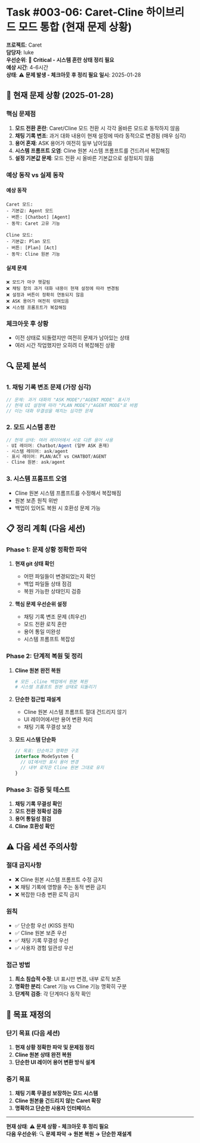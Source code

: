 # Task #003-06: Caret-Cline 하이브리드 모드 통합 (현재 문제 상황)

**프로젝트**: Caret  
**담당자**: luke  
**우선순위**: 🚨 **Critical - 시스템 혼란 상태 정리 필요**  
**예상 시간**: 4-6시간  
**상태**: ⚠️ **문제 발생 - 체크아웃 후 정리 필요** 
**일시**: 2025-01-28

## 🚨 **현재 문제 상황 (2025-01-28)**

### **핵심 문제점**
1. **모드 전환 혼란**: Caret/Cline 모드 전환 시 각각 올바른 모드로 동작하지 않음
2. **채팅 기록 변조**: 과거 대화 내용이 현재 설정에 따라 동적으로 변경됨 (매우 심각)
3. **용어 혼재**: ASK 용어가 여전히 일부 남아있음
4. **시스템 프롬프트 오염**: Cline 원본 시스템 프롬프트를 건드려서 복잡해짐
5. **설정 기본값 문제**: 모드 전환 시 올바른 기본값으로 설정되지 않음

### **예상 동작 vs 실제 동작**

#### **예상 동작**
```
Caret 모드:
- 기본값: Agent 모드
- 버튼: [Chatbot] [Agent]
- 동작: Caret 고유 기능

Cline 모드:  
- 기본값: Plan 모드
- 버튼: [Plan] [Act]
- 동작: Cline 원본 기능
```

#### **실제 문제**
```
❌ 모드가 마구 헷갈림
❌ 채팅 창의 과거 대화 내용이 현재 설정에 따라 변경됨
❌ 설정과 버튼이 정확히 연동되지 않음
❌ ASK 용어가 여전히 섞여있음
❌ 시스템 프롬프트가 복잡해짐
```

### **체크아웃 후 상황**
- 이전 상태로 되돌렸지만 여전히 문제가 남아있는 상태
- 여러 시간 작업했지만 오히려 더 복잡해진 상황

## 🔍 **문제 분석**

### **1. 채팅 기록 변조 문제 (가장 심각)**
```typescript
// 문제: 과거 대화의 "ASK MODE"/"AGENT MODE" 표시가 
// 현재 UI 설정에 따라 "PLAN MODE"/"AGENT MODE"로 바뀜
// 이는 대화 무결성을 해치는 심각한 문제
```

### **2. 모드 시스템 혼란**
```typescript
// 현재 상태: 여러 레이어에서 서로 다른 용어 사용
- UI 레이어: Chatbot/Agent (일부 ASK 혼재)
- 시스템 레이어: ask/agent  
- 표시 레이어: PLAN/ACT vs CHATBOT/AGENT
- Cline 원본: ask/agent
```

### **3. 시스템 프롬프트 오염**
- Cline 원본 시스템 프롬프트를 수정해서 복잡해짐
- 원본 보존 원칙 위반
- 백업이 있어도 복원 시 호환성 문제 가능

## 📋 **정리 계획 (다음 세션)**

### **Phase 1: 문제 상황 정확한 파악**
1. **현재 git 상태 확인**
   - 어떤 파일들이 변경되었는지 확인
   - 백업 파일들 상태 점검
   - 복원 가능한 상태인지 검증

2. **핵심 문제 우선순위 설정**
   - 채팅 기록 변조 문제 (최우선)
   - 모드 전환 로직 혼란
   - 용어 통일 미완성
   - 시스템 프롬프트 복잡성

### **Phase 2: 단계적 복원 및 정리**
1. **Cline 원본 완전 복원**
   ```bash
   # 모든 .cline 백업에서 원본 복원
   # 시스템 프롬프트 원본 상태로 되돌리기
   ```

2. **단순한 접근법 재설계**
   - Cline 원본 시스템 프롬프트 절대 건드리지 않기
   - UI 레이어에서만 용어 변환 처리
   - 채팅 기록 무결성 보장

3. **모드 시스템 단순화**
   ```typescript
   // 목표: 단순하고 명확한 구조
   interface ModeSystem {
     // UI에서만 표시 용어 변경
     // 내부 로직은 Cline 원본 그대로 유지
   }
   ```

### **Phase 3: 검증 및 테스트**
1. **채팅 기록 무결성 확인**
2. **모드 전환 정확성 검증**  
3. **용어 통일성 점검**
4. **Cline 호환성 확인**

## ⚠️ **다음 세션 주의사항**

### **절대 금지사항**
- ❌ Cline 원본 시스템 프롬프트 수정 금지
- ❌ 채팅 기록에 영향을 주는 동적 변환 금지
- ❌ 복잡한 다층 변환 로직 금지

### **원칙**
- ✅ 단순함 우선 (KISS 원칙)
- ✅ Cline 원본 보존 우선
- ✅ 채팅 기록 무결성 우선
- ✅ 사용자 경험 일관성 우선

### **접근 방법**
1. **최소 침습적 수정**: UI 표시만 변경, 내부 로직 보존
2. **명확한 분리**: Caret 기능 vs Cline 기능 명확히 구분
3. **단계적 검증**: 각 단계마다 동작 확인

## 🎯 **목표 재정의**

### **단기 목표 (다음 세션)**
1. **현재 상황 정확한 파악 및 문제점 정리**
2. **Cline 원본 상태 완전 복원**
3. **단순한 UI 레이어 용어 변환 방식 설계**

### **중기 목표**
1. **채팅 기록 무결성 보장하는 모드 시스템**
2. **Cline 원본을 건드리지 않는 Caret 확장**
3. **명확하고 단순한 사용자 인터페이스**

---
**현재 상태**: ⚠️ **문제 상황 - 체크아웃 후 정리 필요**  
**다음 우선순위**: 🔍 **문제 파악 → 원본 복원 → 단순한 재설계** 